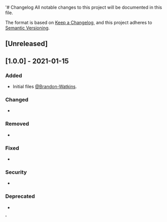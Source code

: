 '# Changelog
All notable changes to this project will be documented in this file.

The format is based on [Keep a Changelog](https://keepachangelog.com/en/1.0.0/),
and this project adheres to [Semantic Versioning](https://semver.org/spec/v2.0.0.html).

## [Unreleased]

## [1.0.0] - 2021-01-15
### Added
- Initial files [@Brandon-Watkins](https://github.com/Brandon-Watkins).

### Changed
-

### Removed
-

### Fixed
-

### Security
-

### Deprecated
-
'
